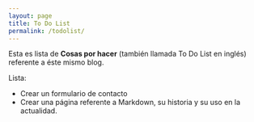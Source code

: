 ```yaml
---
layout: page
title: To Do List
permalink: /todolist/
---
```


Esta es lista de **Cosas por hacer** (también llamada To Do List en inglés) referente a éste mismo blog.

Lista:
* Crear un formulario de contacto
* Crear una página referente a Markdown, su historia y su uso en la actualidad.
